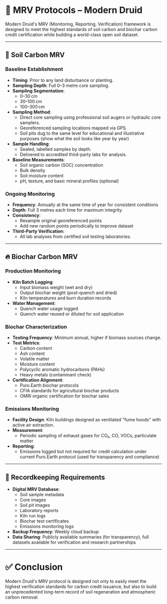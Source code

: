 # 🧪 MRV Protocols – Modern Druid

Modern Druid's MRV (Monitoring, Reporting, Verification) framework is designed to meet the highest standards of soil carbon and biochar carbon credit certification while building a world-class open soil dataset.

---

## 📏 Soil Carbon MRV

### Baseline Establishment

- **Timing**: Prior to any land disturbance or planting.
- **Sampling Depth**: Full 0–3 metre core sampling.
- **Sampling Segmentation**:
  - 0–30 cm
  - 30–100 cm
  - 100–300 cm
- **Sampling Method**:
  - Direct core sampling using professional soil augers or hydraulic core samplers.
  - Georeferenced sampling locations mapped via GPS.
  - Soil pits dug to the same level for educational and illustrative purposes (show what the soil looks like year by year)
- **Sample Handling**:
  - Sealed, labelled samples by depth.
  - Delivered to accredited third-party labs for analysis.
- **Baseline Measurements**:
  - Soil organic carbon (SOC) concentration
  - Bulk density
  - Soil moisture content
  - pH, texture, and basic mineral profiles (optional)

### Ongoing Monitoring

- **Frequency**: Annually at the same time of year for consistent conditions
- **Depth**: Full 3 metres each time for maximum integrity.
- **Consistency**:
  - Resample original georeferenced points
  - Add new random points periodically to improve dataset
- **Third-Party Verification**:
  - All lab analyses from certified soil testing laboratories.

---

## 🔥 Biochar Carbon MRV

### Production Monitoring

- **Kiln Batch Logging**:
  - Input biomass weight (wet and dry)
  - Output biochar weight (post-quench and dried)
  - Kiln temperatures and burn duration records
- **Water Management**:
  - Quench water usage logged
  - Quench water reused or diluted for soil application

### Biochar Characterization

- **Testing Frequency**: Minimum annual, higher if biomass sources change.
- **Test Metrics**:
  - Carbon content
  - Ash content
  - Volatile matter
  - Moisture content
  - Polycyclic aromatic hydrocarbons (PAHs)
  - Heavy metals (contaminant check)
- **Certification Alignment**:
  - Puro.Earth biochar protocols
  - CFIA standards for agricultural biochar products
  - OMRI organic certification for biochar sales

### Emissions Monitoring

- **Facility Design**: Kiln buildings designed as ventilated "fume hoods" with active air extraction.
- **Measurement**:
  - Periodic sampling of exhaust gases for CO₂, CO, VOCs, particulate matter
- **Reporting**:
  - Emissions logged but not required for credit calculation under current Puro.Earth protocol (used for transparency and compliance)

---

## 📜 Recordkeeping Requirements

- **Digital MRV Database**:
  - Soil sample metadata
  - Core images
  - Soil pit images
  - Laboratory reports
  - Kiln run logs
  - Biochar test certificates
  - Emissions monitoring logs
- **Backup Frequency**: Weekly cloud backup
- **Data Sharing**: Publicly available summaries (for transparency), full datasets available for verification and research partnerships

---

# ✅ Conclusion

Modern Druid's MRV protocol is designed not only to easily meet the highest verification standards for carbon credit issuance, but also to build an unprecedented long-term record of soil regeneration and atmospheric carbon removal.
